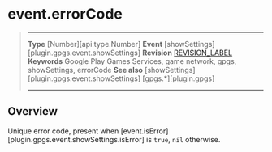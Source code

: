 # event.errorCode

> --------------------- ------------------------------------------------------------------------------------------
> __Type__              [Number][api.type.Number]
> __Event__             [showSettings][plugin.gpgs.event.showSettings]
> __Revision__          [REVISION_LABEL](REVISION_URL)
> __Keywords__          Google Play Games Services, game network, gpgs, showSettings, errorCode
> __See also__          [showSettings][plugin.gpgs.event.showSettings]
>						[gpgs.*][plugin.gpgs]
> --------------------- ------------------------------------------------------------------------------------------

## Overview

Unique error code, present when [event.isError][plugin.gpgs.event.showSettings.isError] is `true`, `nil` otherwise.